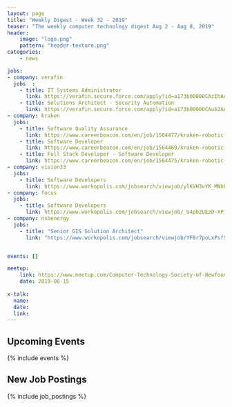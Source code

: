```yaml
---
layout: page
title: "Weekly Digest - Week 32 - 2019"
teaser: "The weekly computer technology digest Aug 2 - Aug 8, 2019"
header:
    image: "logo.png"
    pattern: "header-texture.png"
categories:
    - news

jobs:
- company: verafin
  jobs  :
    - title: IT Systems Administrator
      link: https://verafin.secure.force.com/apply?id=a173b00000CAzIhAAL
    - title: Solutions Architect - Security Automation
      link: https://verafin.secure.force.com/apply?id=a173b00000CAu62AAD
- company: kraken
  jobs:
    - title: Software Quality Assurance
      link: https://www.careerbeacon.com/en/job/1564477/kraken-robotic-systems-inc/software-quality-assurance/st-john-s
    - title: Software Developer
      link: https://www.careerbeacon.com/en/job/1564469/kraken-robotic-systems-inc/software-developer/st-john-s
    - title: Full Stack Developer - Software Developer
      link: https://www.careerbeacon.com/en/job/1564475/kraken-robotic-systems-inc/full-stack-developer-software-developer/st-john-s
- company: vision33
  jobs:
    - title: Software Developers
      link: https://www.workopolis.com/jobsearch/viewjob/ylKVH3vYK_MNhbzZFDNPfNnpHdQJL578M8yOyBaTmhipnp3zfgi4ZA
- company: focus
  jobs:
    - title: Software Developers
      link: https://www.workopolis.com/jobsearch/viewjob/_U4pb2UEzD-XP_pUftF9d2IgY-RQm27g26bWyWuWX2LeaBJv46CUEQ
- company: nsbenergy
  jobs:
    - title: "Senior GIS Solution Architect"
      link: "https://www.workopolis.com/jobsearch/viewjob/YF8r7poLxPsfSrfUDynxOBgSNoAlveps395yhRYm8MCrXAsUrJTElQ"


events: []

meetup:
    link: https://www.meetup.com/Computer-Technology-Society-of-Newfoundland-and-Labrador/events/rpdzmpyzlbtb/
    date: 2019-08-15
  
x-talk:
  name:
  date: 
  link: 
---
```


## Upcoming Events
{% include events %}

## New Job Postings
{% include job_postings %}
